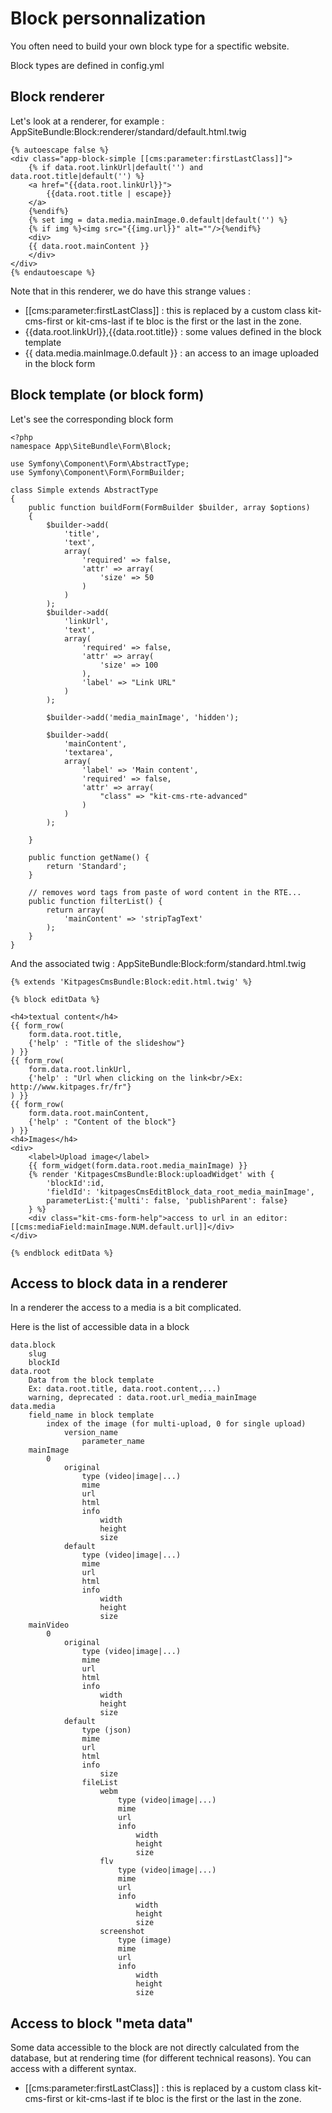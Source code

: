 Block personnalization
======================

You often need to build your own block type for a spectific website.

Block types are defined in config.yml

Block renderer
--------------

Let's look at a renderer, for example : AppSiteBundle:Block:renderer/standard/default.html.twig

    {% autoescape false %}
    <div class="app-block-simple [[cms:parameter:firstLastClass]]">
        {% if data.root.linkUrl|default('') and data.root.title|default('') %}
        <a href="{{data.root.linkUrl}}">
            {{data.root.title | escape}}
        </a>
        {%endif%}
        {% set img = data.media.mainImage.0.default|default('') %}
        {% if img %}<img src="{{img.url}}" alt=""/>{%endif%}
        <div>
        {{ data.root.mainContent }}
        </div>
    </div>
    {% endautoescape %}

Note that in this renderer, we do have this strange values :

* \[\[cms:parameter:firstLastClass\]\] : this is replaced by a custom class kit-cms-first or kit-cms-last if te
bloc is the first or the last in the zone.
* {{data.root.linkUrl}},{{data.root.title}} : some values defined in the block template
* {{ data.media.mainImage.0.default }} : an access to an image uploaded in the block form

Block template (or block form)
------------------------------

Let's see the corresponding block form

    <?php
    namespace App\SiteBundle\Form\Block;

    use Symfony\Component\Form\AbstractType;
    use Symfony\Component\Form\FormBuilder;

    class Simple extends AbstractType
    {
        public function buildForm(FormBuilder $builder, array $options)
        {
            $builder->add(
                'title',
                'text',
                array(
                    'required' => false,
                    'attr' => array(
                        'size' => 50
                    )
                )
            );
            $builder->add(
                'linkUrl',
                'text',
                array(
                    'required' => false,
                    'attr' => array(
                        'size' => 100
                    ),
                    'label' => "Link URL"
                )
            );

            $builder->add('media_mainImage', 'hidden');

            $builder->add(
                'mainContent',
                'textarea',
                array(
                    'label' => 'Main content',
                    'required' => false,
                    'attr' => array(
                        "class" => "kit-cms-rte-advanced"
                    )
                )
            );

        }

        public function getName() {
            return 'Standard';
        }

        // removes word tags from paste of word content in the RTE...
        public function filterList() {
            return array(
                'mainContent' => 'stripTagText'
            );
        }
    }

And the associated twig : AppSiteBundle:Block:form/standard.html.twig

    {% extends 'KitpagesCmsBundle:Block:edit.html.twig' %}

    {% block editData %}

    <h4>textual content</h4>
    {{ form_row(
        form.data.root.title,
        {'help' : "Title of the slideshow"}
    ) }}
    {{ form_row(
        form.data.root.linkUrl,
        {'help' : "Url when clicking on the link<br/>Ex: http://www.kitpages.fr/fr"}
    ) }}
    {{ form_row(
        form.data.root.mainContent,
        {'help' : "Content of the block"}
    ) }}
    <h4>Images</h4>
    <div>
        <label>Upload image</label>
        {{ form_widget(form.data.root.media_mainImage) }}
        {% render 'KitpagesCmsBundle:Block:uploadWidget' with {
            'blockId':id,
            'fieldId': 'kitpagesCmsEditBlock_data_root_media_mainImage',
            parameterList:{'multi': false, 'publishParent': false}
        } %}
        <div class="kit-cms-form-help">access to url in an editor: [[cms:mediaField:mainImage.NUM.default.url]]</div>
    </div>

    {% endblock editData %}

Access to block data in a renderer
----------------------------------

In a renderer the access to a media is a bit complicated.

Here is the list of accessible data in a block

    data.block
        slug
        blockId
    data.root
        Data from the block template
        Ex: data.root.title, data.root.content,...)
        warning, deprecated : data.root.url_media_mainImage
    data.media
        field_name in block template
            index of the image (for multi-upload, 0 for single upload)
                version_name
                    parameter_name
        mainImage
            0
                original
                    type (video|image|...)
                    mime
                    url
                    html
                    info
                        width
                        height
                        size
                default
                    type (video|image|...)
                    mime
                    url
                    html
                    info
                        width
                        height
                        size
        mainVideo
            0
                original
                    type (video|image|...)
                    mime
                    url
                    html
                    info
                        width
                        height
                        size
                default
                    type (json)
                    mime
                    url
                    html
                    info
                        size
                    fileList
                        webm
                            type (video|image|...)
                            mime
                            url
                            info
                                width
                                height
                                size
                        flv
                            type (video|image|...)
                            mime
                            url
                            info
                                width
                                height
                                size
                        screenshot
                            type (image)
                            mime
                            url
                            info
                                width
                                height
                                size


Access to block "meta data"
---------------------------

Some data accessible to the block are not directly calculated from the database, but at rendering time (for different
technical reasons). You can access with a different syntax.

* \[\[cms:parameter:firstLastClass\]\] : this is replaced by a custom class kit-cms-first or kit-cms-last if te
bloc is the first or the last in the zone.

